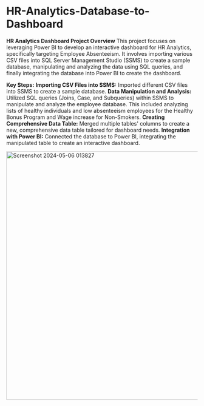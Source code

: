 # HR-Analytics-Database-to-Dashboard
**HR Analytics Dashboard Project
Overview**
This project focuses on leveraging Power BI to develop an interactive dashboard for HR Analytics, specifically targeting Employee Absenteeism. It involves importing various CSV files into SQL Server Management Studio (SSMS) to create a sample database, manipulating and analyzing the data using SQL queries, and finally integrating the database into Power BI to create the dashboard.

**Key Steps:**
**Importing CSV Files into SSMS:** Imported different CSV files into SSMS to create a sample database.
**Data Manipulation and Analysis:** Utilized SQL queries (Joins, Case, and Subqueries) within SSMS to manipulate and analyze the employee database. This included analyzing lists of healthy individuals and low absenteeism employees for the Healthy Bonus Program and Wage increase for Non-Smokers.
**Creating Comprehensive Data Table:** Merged multiple tables' columns to create a new, comprehensive data table tailored for dashboard needs.
**Integration with Power BI:** Connected the database to Power BI, integrating the manipulated table to create an interactive dashboard.

<img width="655" alt="Screenshot 2024-05-06 013827" src="https://github.com/KeerthiNiva/HR-Analytics-Database-to-Dashboard/assets/125920340/4bf8874d-5c13-427e-bb03-2f2c933b8ce5">
